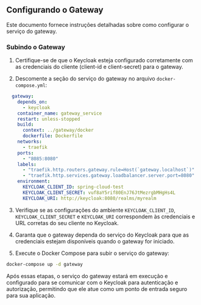## Configurando o Gateway

Este documento fornece instruções detalhadas sobre como configurar o serviço do gateway.

### Subindo o Gateway

1. Certifique-se de que o Keycloak esteja configurado corretamente com as credenciais do cliente (client-id e client-secret) para o gateway.

2. Descomente a seção do serviço do gateway no arquivo `docker-compose.yml`:

```yaml
  gateway:
    depends_on:
      - keycloak
    container_name: gateway_service
    restart: unless-stopped
    build:
      context: ../gateway/docker
      dockerfile: Dockerfile
    networks:
      - traefik
    ports:
      - "8085:8080"
    labels:
      - "traefik.http.routers.gateway.rule=Host(`gateway.localhost`)"
      - "traefik.http.services.gateway.loadbalancer.server.port=8080"
    environment:
      KEYCLOAK_CLIENT_ID: spring-cloud-test
      KEYCLOAK_CLIENT_SECRET: vuf8aY5rif80EnJ76JtMezrgbMHgHs4L
      KEYCLOAK_URI: http://keycloak:8080/realms/myrealm
```

3. Verifique se as configurações do ambiente `KEYCLOAK_CLIENT_ID`, `KEYCLOAK_CLIENT_SECRET` e `KEYCLOAK_URI` correspondem às credenciais e URL corretas do seu cliente no Keycloak.

4. Garanta que o gateway dependa do serviço do Keycloak para que as credenciais estejam disponíveis quando o gateway for iniciado.

5. Execute o Docker Compose para subir o serviço do gateway:

```bash
docker-compose up -d gateway
```

Após essas etapas, o serviço do gateway estará em execução e configurado para se comunicar com o Keycloak para autenticação e autorização, permitindo que ele atue como um ponto de entrada seguro para sua aplicação.